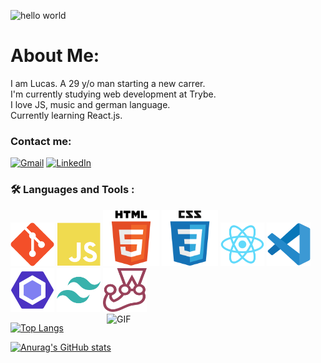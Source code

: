 <!-- <h1>Hi there 👋</h1> -->
![hello world](https://github.com/hayat-tamboli/hayat-tamboli/raw/master/hello-world.png)

<!-- <div id="header" align="left">
  <img src="https://media.giphy.com/media/M9gbBd9nbDrOTu1Mqx/giphy.gif" width="100"/>
</div> -->

<h1>About Me:</h1>
<p>I am Lucas. A 29 y/o man starting a new carrer.</br>
I'm currently studying web development at Trybe.</br>
I love JS, music and german language.</br>
Currently learning React.js.</p>

### Contact me:

[![Gmail](https://img.shields.io/badge/-GMAIL-D14836?style=for-the-badge&logo=gmail&logoColor=white)](mailto:lucasbs.code@gmail.com)
[![LinkedIn](https://img.shields.io/badge/-LINKEDIN-0077B5?style=for-the-badge&logo=linkedin&logoColor=white)](https://www.linkedin.com/in/lucas-barreto-/)

### :hammer_and_wrench: Languages and Tools :
<div display="grid">
  <img src="https://github.com/devicons/devicon/blob/master/icons/git/git-original.svg" width="70px" height="70px">
  <img src="https://github.com/devicons/devicon/blob/master/icons/javascript/javascript-plain.svg" width="70px" height="70px">
  <img src="https://github.com/devicons/devicon/blob/master/icons/html5/html5-original-wordmark.svg" width="90px" height="90px">
  <img src="https://github.com/devicons/devicon/blob/master/icons/css3/css3-original-wordmark.svg" width="90px" height="90px">
  <img src="https://github.com/devicons/devicon/blob/master/icons/react/react-original.svg" width="70px" height="70px">
  <img src="https://github.com/devicons/devicon/blob/master/icons/vscode/vscode-original.svg" width="70px" height="70px">
  <img src="https://github.com/devicons/devicon/blob/master/icons/eslint/eslint-original.svg" width="70px" height="70px">
  <img src="https://github.com/devicons/devicon/blob/master/icons/tailwindcss/tailwindcss-plain.svg" width="70px" height="70px">
  <img src="https://github.com/devicons/devicon/blob/master/icons/jest/jest-plain.svg" width="70px" height="70px">
</div>
 
<img align="right" width="350" alt="GIF" src="https://media.giphy.com/media/MC6eSuC3yypCU/giphy.gif" />
<!--
**lucasbarreto92/lucasbarreto92** is a ✨ _special_ ✨ repository because its `README.md` (this file) appears on your GitHub profile.

Here are some ideas to get you started:

- 🔭 I’m currently working on ...
- 🌱 I’m currently learning ...
- 👯 I’m looking to collaborate on ...
- 🤔 I’m looking for help with ...
- 💬 Ask me about ...
- 📫 How to reach me: ...
- 😄 Pronouns: ...
- ⚡ Fun fact: ...
-->

 <!--
**lucasbarreto92/lucasbarreto92** is a ✨ _special_ ✨ repository because its `README.md` (this file) appears on your GitHub profile.

Here are some ideas to get you started:

- 🔭 I’m currently working on ...
- 🌱 I’m currently learning ...
- 👯 I’m looking to collaborate on ...
- 🤔 I’m looking for help with ...
- 💬 Ask me about ...
- 📫 How to reach me: ...
- 😄 Pronouns: ...
- ⚡ Fun fact: ...
-->

<div text-align="center">
  <div display="inline-block">
    
  [![Top Langs](https://github-readme-stats.vercel.app/api/top-langs/?username=lucasbarreto92&theme=dark&background=000000)](https://github.com/anuraghazra/github-readme-stats)

   <!-- [![GitHub Streak](http://github-readme-streak-stats.herokuapp.com?user=lucasbarreto92&theme=dark&background=000000)](https://git.io/streak-stats) -->

  [![Anurag's GitHub stats](https://github-readme-stats.vercel.app/api?username=lucasbarreto92&theme=dark&background=000000)](https://github.com/anuraghazra/github-readme-stats)
  </div>

<!--   <div display="inline-block">
    <a href="https://app.daily.dev/lucasBSCode">
      <img display="inline-block" src="https://api.daily.dev/devcards/070c5a177f4249ebad9ee0307f933254.png?r=rlh" width="30%" alt="Lucas Barreto's Dev Card"/>
    </a>
  </div>   -->
</div>

<!-- <hr> -->

<!-- ### Contact me:
<a href="https://www.linkedin.com/in/lucas-barreto-/"><img src="https://github.com/devicons/devicon/blob/master/icons/linkedin/linkedin-original-wordmark.svg" width="20%" height="15%"> -->
